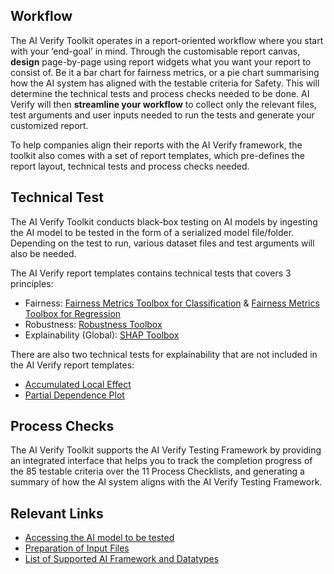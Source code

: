 ## Workflow

The AI Verify Toolkit operates in a report-oriented workflow where you start with your ‘end-goal’ in mind. Through the customisable report canvas, **design** page-by-page using report widgets what you want your report to consist of. Be it a bar chart for fairness metrics, or a pie chart summarising how the AI system has aligned with the testable criteria for Safety. This will determine the technical tests and process checks needed to be done. AI Verify will then **streamline your workflow** to collect only the relevant files, test arguments and user inputs needed to run the tests and generate your customized report.

To help companies align their reports with the AI Verify framework, the toolkit also comes with a set of report templates, which pre-defines the report layout, technical tests and process checks needed.

## Technical Test

The AI Verify Toolkit conducts black-box testing on AI models by ingesting the AI model to be tested in the form of a serialized model file/folder. Depending on the test to run, various dataset files and test arguments will also be needed.

The AI Verify report templates contains technical tests that covers 3 principles:

- Fairness: [Fairness Metrics Toolbox for Classification](https://imda-btg.github.io/aiverify-developer-tools/stock_plugins/fmtc/) & [Fairness Metrics Toolbox for Regression](https://imda-btg.github.io/aiverify-developer-tools/stock_plugins/fmtr/)
- Robustness: [Robustness Toolbox](https://imda-btg.github.io/aiverify-developer-tools/stock_plugins/robustness_toolbox/)
- Explainability (Global): [SHAP Toolbox](https://imda-btg.github.io/aiverify-developer-tools/stock_plugins/shap/)

There are also two technical tests for explainability that are not included in the AI Verify report templates:

- [Accumulated Local Effect](https://imda-btg.github.io/aiverify-developer-tools/stock_plugins/ale/)
- [Partial Dependence Plot](https://imda-btg.github.io/aiverify-developer-tools/stock_plugins/pdp/)

## Process Checks

The AI Verify Toolkit supports the AI Verify Testing Framework by providing an integrated interface that helps you to track the completion progress of the 85 testable criteria over the 11 Process Checklists, and generating a summary of how the AI system aligns with the AI Verify Testing Framework.

## Relevant Links

- [Accessing the AI model to be tested](../../getting-started/accessing-ai-model/)
- [Preparation of Input Files](../../getting-started/preparation-of-input-files/)
- [List of Supported AI Framework and Datatypes](../../others/compatibility/)
